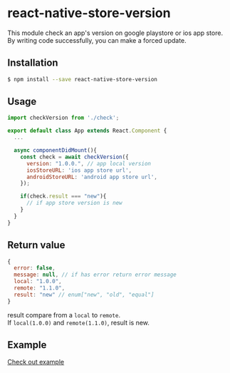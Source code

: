 # react-native-store-version
This module check an app's version on google playstore or ios app store.  
By writing code successfully, you can make a forced update.

## Installation
```bash
$ npm install --save react-native-store-version
```

## Usage
```jsx
import checkVersion from './check';

export default class App extends React.Component {
  ...

  async componentDidMount(){
    const check = await checkVersion({
      version: "1.0.0.", // app local version
      iosStoreURL: 'ios app store url',
      androidStoreURL: 'android app store url',
    });

    if(check.result === "new"){
      // if app store version is new
    }
  }
}
```

## Return value
```jsx
{
  error: false,
  message: null, // if has error return error message
  local: "1.0.0",
  remote: "1.1.0",
  result: "new" // enum["new", "old", "equal"]
}
```
result compare from a `local` to `remote`.  
If `local(1.0.0)` and `remote(1.1.0)`, result is new.

## Example
[Check out example](./example)